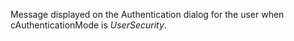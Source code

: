 ﻿Message displayed on the Authentication dialog for the user when cAuthenticationMode is *UserSecurity*.
